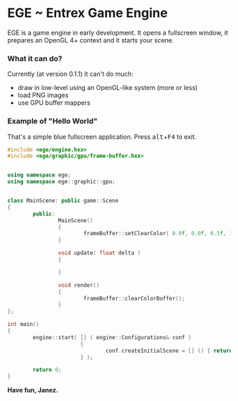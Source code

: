 # EGE ~ Entrex Game Engine

EGE is a game engine in early development. It opens a fullscreen window,
it prepares an OpenGL 4+ context and it starts your scene.


### What it can do?

Currently (at version 0.1.1) it can't do much:

* draw in low-level using an OpenGL-like system (more or less)
* load PNG images
* use GPU buffer mappers


### Example of "Hello World"

That's a simple blue fullscreen application. Press <kbd>alt</kbd>+<kbd>F4</kbd> to exit.

``` c++
#include <ege/engine.hxx>
#include <ege/graphic/gpu/frame-buffer.hxx>


using namespace ege;
using namespace ege::graphic::gpu;


class MainScene: public game::Scene
{
        public:
                MainScene()
                {
                        frameBuffer::setClearColor( 0.0f, 0.0f, 0.5f, 1.0f );
                }

                void update( float delta )
                {

                }

                void render()
                {
                        frameBuffer::clearColorBuffer();
                }
};

int main()
{
        engine::start( [] ( engine::Configurations& conf )
                       {
                               conf.createInitialScene = [] () { return new MainScene; };
                       } );

        return 0;
}
```

**Have fun, Janez.**
